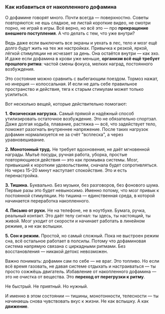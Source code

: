 ### Как избавиться от накопленного дофамина

О дофамине говорят много. Почти всегда — поверхностно.
Советы повторяются: не ешь сладкое, не листай короткие видео, не смотри порно, не играй в игры. Всё верно, но всё это — про **прекращение внешнего поступления**. А что делать с тем, что уже внутри?

Ведь даже если выключить все экраны и уехать в лес, тело и мозг ещё долго будут жить на тех же настройках. Привычка к резкой, яркой, лёгкой стимуляции не исчезает за день. Она остаётся внутри — как эхо. И даже если дофамина в крови уже меньше, **организм всё ещё требует прошлого ритма**: частой смены фокуса, мелких наград, постоянного возбуждения.

Это состояние можно сравнить с выбегающим поездом. Тормоз нажат, но инерция — колоссальная. И если не дать себе правильное пространство и действия, тяга к старым стимулам может только усилиться.

Вот несколько вещей, которые действительно помогают:

**1. Физическая нагрузка.**
Самый прямой и надёжный способ утилизировать остаточное возбуждение. Это не обязательно спортзал. Даже долгая ходьба, плавание, растяжка — всё, что задействует тело, поможет разогнать внутреннее напряжение. После таких нагрузок дофамин нормализуется не за счёт "всплеска", а через уравновешивание.

**2. Монотонный труд.**
Не требует вдохновения, не даёт мгновенной награды. Мытьё посуды, ручная работа, уборка, простые повторяющиеся действия — это как промывка системы. Мозг, привыкший к коротким удовольствиям, сначала будет сопротивляться. Но через 15–20 минут наступает спокойствие. Это и есть перенастройка.

**3. Тишина.**
Буквально. Без музыки, без разговоров, без фонового шума. Первые разы это будет невыносимо. Именно потому, что мозг привык к постоянной стимуляции. Но тишина — единственная среда, в которой начинается переработка накопленного.

**4. Письмо от руки.**
Не на телефоне, не в ноутбуке. Бумага, ручка, реальный контакт. Это даёт телу сигнал: ты здесь, ты настоящий, ты живой. Мозг уходит от скорости и начинает работать в линейном режиме, а не как вспышки.

**5. Сон и режим.**
Простой, но самый сложный. Пока не выстроен режим сна, всё остальное работает в полсилы. Потому что дофаминовая система напрямую связана с циркадными ритмами. Без восстановления — никакой детокс невозможен.

Важно понимать: дофамин сам по себе — не враг. Это топливо.
Но если всё время газовать, не давая системе отдыхать и настраиваться — ты просто сожжёшь двигатель.
Избавление от накопленного дофамина — это не очистка от вещества. Это **переход от перегрузки к ритму**.

Не быстрый. Не приятный.
Но нужный.

И именно в этом состоянии — тишины, монотонности, телесности — ты начинаешь снова чувствовать вкус к жизни. Не как вспышку. А как **движение**.
